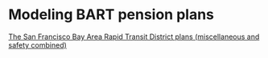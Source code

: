 # Modeling BART pension plans

[The San Francisco Bay Area Rapid Transit District plans (miscellaneous and safety combined)](Results_BART(3).nb.html)
